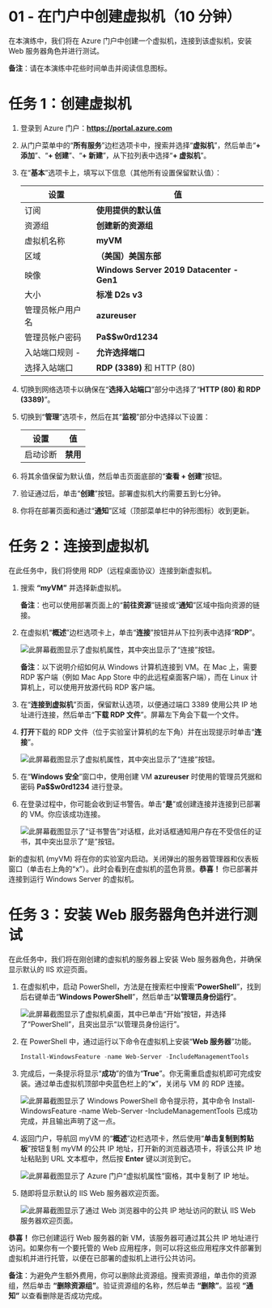 ﻿---
wts:
    title: '01 - 在门户中创建虚拟机（10 分钟）'
    module: '模块 02 - 核心 Azure 服务（工作负载）'
---
# 01 - 在门户中创建虚拟机（10 分钟）

在本演练中，我们将在 Azure 门户中创建一个虚拟机，连接到该虚拟机，安装 Web 服务器角色并进行测试。 

**备注**：请在本演练中花些时间单击并阅读信息图标。 

# 任务 1：创建虚拟机 
1. 登录到 Azure 门户：**https://portal.azure.com**

3. 从门户菜单中的“**所有服务**”边栏选项卡中，搜索并选择“**虚拟机**”，然后单击“**+ 添加**”、“**+ 创建**”、“**+ 新建**”，从下拉列表中选择“**+ 虚拟机**”。

4. 在“**基本**”选项卡上，填写以下信息（其他所有设置保留默认值）：

    | 设置 | 值 |
    |  -- | -- |
    | 订阅 | **使用提供的默认值** |
    | 资源组 | **创建新的资源组** |
    | 虚拟机名称 | **myVM** |
    | 区域 | **（美国）美国东部**|
    | 映像 | **Windows Server 2019 Datacenter - Gen1**|
    | 大小 | **标准 D2s v3**|
    | 管理员帐户用户名 | **azureuser** |
    | 管理员帐户密码 | **Pa$$w0rd1234**|
    | 入站端口规则 - | **允许选择端口**|
    | 选择入站端口 | **RDP (3389)** 和 HTTP (80)| 

5. 切换到网络选项卡以确保在“**选择入站端口**”部分中选择了“**HTTP (80) 和 RDP (3389)**”。

6. 切换到“**管理**”选项卡，然后在其“**监视**”部分中选择以下设置：

    | 设置 | 值 |
    | -- | -- |
    | 启动诊断 | **禁用**|

7. 将其余值保留为默认值，然后单击页面底部的“**查看 + 创建**”按钮。

8. 验证通过后，单击“**创建**”按钮。部署虚拟机大约需要五到七分钟。

9. 你将在部署页面和通过“**通知**”区域（顶部菜单栏中的钟形图标）收到更新。

# 任务 2：连接到虚拟机

在此任务中，我们将使用 RDP（远程桌面协议）连接到新虚拟机。 

1. 搜索 **“myVM”** 并选择新虚拟机。

    **备注**：也可以使用部署页面上的“**前往资源**”链接或“**通知**”区域中指向资源的链接。

2. 在虚拟机“**概述**”边栏选项卡上，单击“**连接**”按钮并从下拉列表中选择“**RDP**”。

    ![此屏幕截图显示了虚拟机属性，其中突出显示了“连接”按钮。](../images/0101.png)

    **备注**：以下说明介绍如何从 Windows 计算机连接到 VM。在 Mac 上，需要 RDP 客户端（例如 Mac App Store 中的此远程桌面客户端），而在 Linux 计算机上，可以使用开放源代码 RDP 客户端。

2. 在“**连接到虚拟机**”页面，保留默认选项，以便通过端口 3389 使用公共 IP 地址进行连接，然后单击“**下载 RDP 文件**”。屏幕左下角会下载一个文件。

3. **打开**下载的 RDP 文件（位于实验室计算机的左下角）并在出现提示时单击“**连接**”。 

    ![此屏幕截图显示了虚拟机属性，其中突出显示了“连接”按钮。](../images/0102.png)

4. 在“**Windows 安全**”窗口中，使用创建 VM **azureuser** 时使用的管理员凭据和密码 **Pa$$w0rd1234** 进行登录。 

5. 在登录过程中，你可能会收到证书警告。单击“**是**”或创建连接并连接到已部署的 VM。你应该成功连接。

    ![此屏幕截图显示了“证书警告”对话框，此对话框通知用户存在不受信任的证书，其中突出显示了“是”按钮。](../images/0104.png)

新的虚拟机 (myVM) 将在你的实验室内启动。关闭弹出的服务器管理器和仪表板窗口（单击右上角的“x”）。此时会看到在虚拟机的蓝色背景。**恭喜！** 你已部署并连接到运行 Windows Server 的虚拟机。 

# 任务 3：安装 Web 服务器角色并进行测试

在此任务中，我们将在刚创建的虚拟机的服务器上安装 Web 服务器角色，并确保显示默认的 IIS 欢迎页面。 

1. 在虚拟机中，启动 PowerShell，方法是在搜索栏中搜索“**PowerShell**”，找到后右键单击“**Windows PowerShell**”，然后单击“**以管理员身份运行**”。

    ![此屏幕截图显示了虚拟机桌面，其中已单击“开始”按钮，并选择了“PowerShell”，且突出显示“以管理员身份运行”。](../images/0105.png)

2. 在 PowerShell 中，通过运行以下命令在虚拟机上安装“**Web 服务器**”功能。 

    ```PowerShell
    Install-WindowsFeature -name Web-Server -IncludeManagementTools
    ```
  
3. 完成后，一条提示将显示“**成功**”的值为“**True**”。你无需重启虚拟机即可完成安装。通过单击虚拟机顶部中央蓝色栏上的“**x**”，关闭与 VM 的 RDP 连接。 

    ![此屏幕截图显示了 Windows PowerShell 命令提示符，其中命令 Install-WindowsFeature -name Web-Server -IncludeManagementTools 已成功完成，并且输出声明了这一点。](../images/0106.png)

4. 返回门户，导航回 myVM 的“**概述**”边栏选项卡，然后使用“**单击复制到剪贴板**”按钮复制 myVM 的公共 IP 地址，打开新的浏览器选项卡，将该公共 IP 地址粘贴到 URL 文本框中，然后按 **Enter** 键以浏览到它。

    ![此屏幕截图显示了 Azure 门户“虚拟机属性”窗格，其中复制了 IP 地址。](../images/0107.png)

5. 随即将显示默认的 IIS Web 服务器欢迎页面。

    ![此屏幕截图显示了通过 Web 浏览器中的公共 IP 地址访问的默认 IIS Web 服务器欢迎页面。](../images/0108.png)

**恭喜！** 你已创建运行 Web 服务器的新 VM，该服务器可通过其公共 IP 地址进行访问。如果你有一个要托管的 Web 应用程序，则可以将这些应用程序文件部署到虚拟机并进行托管，以便在已部署的虚拟机上进行公共访问。


**备注**：为避免产生额外费用，你可以删除此资源组。搜索资源组，单击你的资源组，然后单击 **“删除资源组”**。验证资源组的名称，然后单击 **“删除”**。监视 **“通知”** 以查看删除是否成功完成。 
